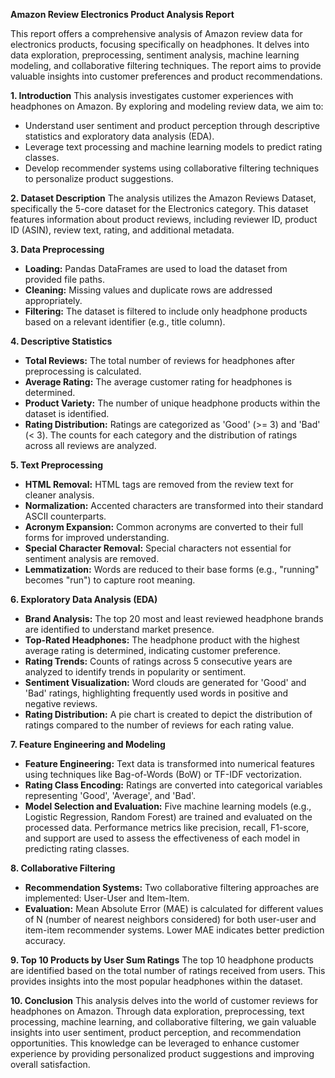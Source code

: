 **Amazon Review Electronics Product Analysis Report**

This report offers a comprehensive analysis of Amazon review data for electronics products, focusing specifically on headphones. It delves into data exploration, preprocessing, sentiment analysis, machine learning modeling, and collaborative filtering techniques. The report aims to provide valuable insights into customer preferences and product recommendations.

**1. Introduction**
This analysis investigates customer experiences with headphones on Amazon. By exploring and modeling review data, we aim to:

- Understand user sentiment and product perception through descriptive statistics and exploratory data analysis (EDA).
- Leverage text processing and machine learning models to predict rating classes.
- Develop recommender systems using collaborative filtering techniques to personalize product suggestions.

**2. Dataset Description**
The analysis utilizes the Amazon Reviews Dataset, specifically the 5-core dataset for the Electronics category. This dataset features information about product reviews, including reviewer ID, product ID (ASIN), review text, rating, and additional metadata.

**3. Data Preprocessing**
- **Loading:** Pandas DataFrames are used to load the dataset from provided file paths.
- **Cleaning:** Missing values and duplicate rows are addressed appropriately.
- **Filtering:** The dataset is filtered to include only headphone products based on a relevant identifier (e.g., title column).

**4. Descriptive Statistics**
- **Total Reviews:** The total number of reviews for headphones after preprocessing is calculated.
- **Average Rating:** The average customer rating for headphones is determined.
- **Product Variety:** The number of unique headphone products within the dataset is identified.
- **Rating Distribution:** Ratings are categorized as 'Good' (>= 3) and 'Bad' (< 3). The counts for each category and the distribution of ratings across all reviews are analyzed.

**5. Text Preprocessing**
- **HTML Removal:** HTML tags are removed from the review text for cleaner analysis.
- **Normalization:** Accented characters are transformed into their standard ASCII counterparts.
- **Acronym Expansion:** Common acronyms are converted to their full forms for improved understanding.
- **Special Character Removal:** Special characters not essential for sentiment analysis are removed.
- **Lemmatization:** Words are reduced to their base forms (e.g., "running" becomes "run") to capture root meaning.

**6. Exploratory Data Analysis (EDA)**
- **Brand Analysis:** The top 20 most and least reviewed headphone brands are identified to understand market presence.
- **Top-Rated Headphones:** The headphone product with the highest average rating is determined, indicating customer preference.
- **Rating Trends:** Counts of ratings across 5 consecutive years are analyzed to identify trends in popularity or sentiment.
- **Sentiment Visualization:** Word clouds are generated for 'Good' and 'Bad' ratings, highlighting frequently used words in positive and negative reviews.
- **Rating Distribution:** A pie chart is created to depict the distribution of ratings compared to the number of reviews for each rating value.

**7. Feature Engineering and Modeling**
- **Feature Engineering:** Text data is transformed into numerical features using techniques like Bag-of-Words (BoW) or TF-IDF vectorization.
- **Rating Class Encoding:** Ratings are converted into categorical variables representing 'Good', 'Average', and 'Bad'.
- **Model Selection and Evaluation:** Five machine learning models (e.g., Logistic Regression, Random Forest) are trained and evaluated on the processed data. Performance metrics like precision, recall, F1-score, and support are used to assess the effectiveness of each model in predicting rating classes.

**8. Collaborative Filtering**
- **Recommendation Systems:** Two collaborative filtering approaches are implemented: User-User and Item-Item.
- **Evaluation:** Mean Absolute Error (MAE) is calculated for different values of N (number of nearest neighbors considered) for both user-user and item-item recommender systems. Lower MAE indicates better prediction accuracy.

**9. Top 10 Products by User Sum Ratings**
The top 10 headphone products are identified based on the total number of ratings received from users. This provides insights into the most popular headphones within the dataset.

**10. Conclusion**
This analysis delves into the world of customer reviews for headphones on Amazon. Through data exploration, preprocessing, text processing, machine learning, and collaborative filtering, we gain valuable insights into user sentiment, product perception, and recommendation opportunities. This knowledge can be leveraged to enhance customer experience by providing personalized product suggestions and improving overall satisfaction.
